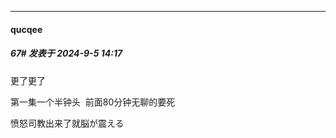 ﻿
*****

####  qucqee  
##### 67#       发表于 2024-9-5 14:17

更了更了

第一集一个半钟头  前面80分钟无聊的要死 

愤怒司教出来了就脳が震える

